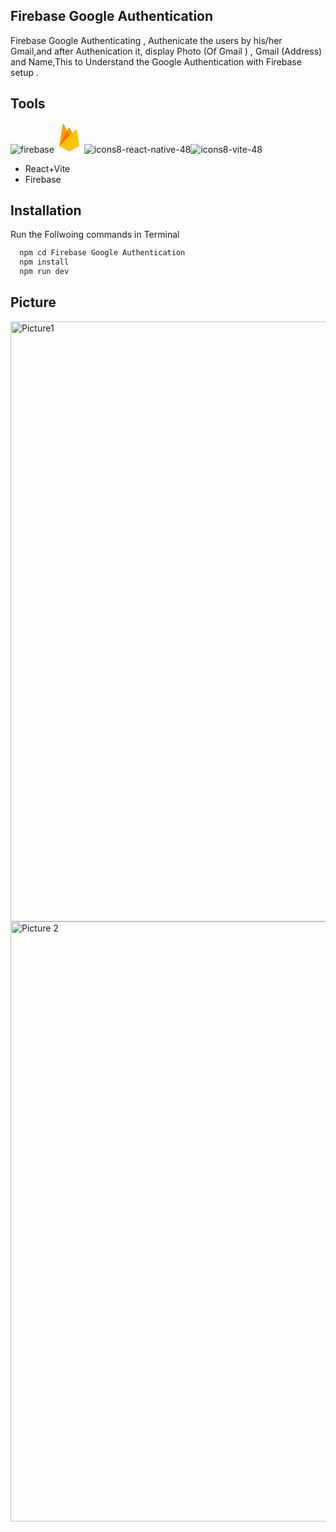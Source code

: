 ## Firebase Google Authentication 
Firebase Google Authenticating , Authenicate the users by his/her Gmail,and after Authenication it, display Photo (Of Gmail ) , Gmail (Address) and Name,This to Understand the Google Authentication with Firebase setup .

## Tools
![firebase](https://github.com/Salarkhan-9/GoogleFirebaseAuthentication/assets/98265148/f7f41071-b382-4236-a654-e269d34c3a65)<svg xmlns="http://www.w3.org/2000/svg"  viewBox="0 0 48 48" width="48px" height="48px"><path fill="#ff8f00" d="M8,37L23.234,8.436c0.321-0.602,1.189-0.591,1.494,0.02L30,19L8,37z"/><path fill="#ffa000" d="M8,36.992l5.546-34.199c0.145-0.895,1.347-1.089,1.767-0.285L26,22.992L8,36.992z"/><path fill="#ff6f00" d="M8.008 36.986L8.208 36.829 25.737 22.488 20.793 13.012z"/><path fill="#ffc400" d="M8,37l26.666-25.713c0.559-0.539,1.492-0.221,1.606,0.547L40,37l-15,8.743 c-0.609,0.342-1.352,0.342-1.961,0L8,37z"/></svg>![icons8-react-native-48](https://github.com/Salarkhan-9/GoogleFirebaseAuthentication/assets/98265148/d3298e09-189b-4b30-9e0f-8706fac64267)![icons8-vite-48](https://github.com/Salarkhan-9/GoogleFirebaseAuthentication/assets/98265148/98e28331-f7f2-4624-8930-dbfccdd4d323)
- React+Vite
- Firebase


## Installation
Run the Follwoing commands in Terminal

```bash
  npm cd Firebase Google Authentication 
  npm install 
  npm run dev
```

## Picture 
<img width="960" alt="Picture1" src="https://github.com/Salarkhan-9/GoogleFirebaseAuthentication/assets/98265148/e3d9c63f-807c-4efa-99ec-2bd09648fa62">
<img width="960" alt="Picture 2" src="https://github.com/Salarkhan-9/GoogleFirebaseAuthentication/assets/98265148/ab38f262-af98-4e1a-a78d-5505ad8fcced">
